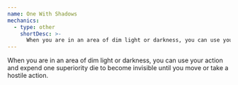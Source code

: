 ```yaml
---
name: One With Shadows
mechanics:
  - type: other
    shortDesc: >-
      When you are in an area of dim light or darkness, you can use your action and expend one superiority die to become invisible until you move or take a hostile action.
---
```

When you are in an area of dim light or darkness, you can use your action and expend one superiority die to become invisible until you move or take a hostile action.
